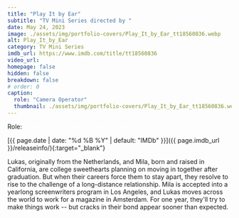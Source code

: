 ```yaml
---
title: "Play It by Ear"
subtitle: "TV Mini Series directed by "
date: May 24, 2023
image: ./assets/img/portfolio-covers/Play_It_by_Ear_tt18560836.webp
alt: Play_It_by_Ear
category: TV Mini Series
imdb_url: https://www.imdb.com/title/tt18560836
video_url: 
homepage: false
hidden: false
breakdown: false
# order: 0
caption:
  role: "Camera Operator"
  thumbnail: ./assets/img/portfolio-covers/Play_It_by_Ear_tt18560836.webp
---
```

Role: <span style="color:white">{{ page.caption.role | default: "N/A" }}</span>

[{{ page.date | date: "%d %B %Y" | default: "IMDb" }}]({{ page.imdb_url }}/releaseinfo/){:target="_blank"}

Lukas, originally from the Netherlands, and Mila, born and raised in California, are college sweethearts planning on moving in together after graduation. But when their careers force them to stay apart, they resolve to rise to the challenge of a long-distance relationship. Mila is accepted into a yearlong screenwriters program in Los Angeles, and Lukas moves across the world to work for a magazine in Amsterdam. For one year, they'll try to make things work -- but cracks in their bond appear sooner than expected.

